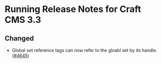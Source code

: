 # Running Release Notes for Craft CMS 3.3

## Changed
- Global set reference tags can now refer to the gloabl set by its handle. ([#4645](https://github.com/craftcms/cms/issues/4645))
